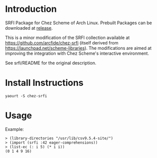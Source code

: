 # Introduction

SRFI Package for Chez Scheme of Arch Linux. Prebuilt Packages can be downloaded at [release](https://github.com/shih-liang/chez-srfi/releases).

This is a minor modification of the SRFI collection available at
https://github.com/arcfide/chez-srfi (itself derived from
https://launchpad.net/scheme-libraries).  The modifications are aimed
at improving the integration with Chez Scheme's interactive
environment.

See srfi/README for the original description.

# Install Instructions

`yaourt -S chez-srfi`

# Usage

Example:
```
> (library-directories "/usr/lib/csv9.5.4-site/")
> (import (srfi :42 eager-comprehensions))
> (list-ec (: i 5) (* i i))
(0 1 4 9 16)
```
